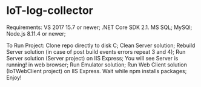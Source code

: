 # IoT-log-collector

Requirements:
VS 2017 15.7 or newer;
.NET Core SDK 2.1.
MS SQL;
MySQl;
Node.js 8.11.4 or newer;

To Run Project:	
Clone repo directly to disk C;
Clean Server solution;
Rebuild Server solution (in case of post build events errors repeat 3 and 4);
Run Server solution (Server project) on IIS Express; You will see Server is running! in web browser;
Run Emulator solution;
Run Web Client solution (IoTWebClient project) on IIS Express. Wait while npm installs packages;
Enjoy!
